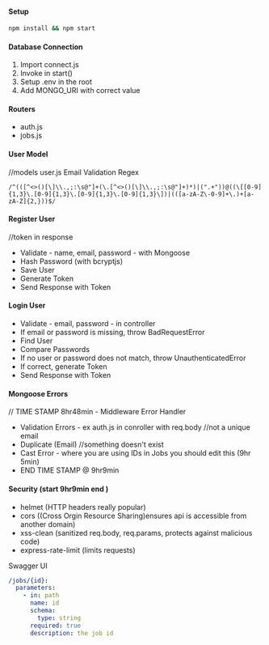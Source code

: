 #### Setup

```bash
npm install && npm start
```

#### Database Connection

1. Import connect.js
2. Invoke in start()
3. Setup .env in the root
4. Add MONGO_URI with correct value

#### Routers

- auth.js
- jobs.js

#### User Model

//models user.js 
Email Validation Regex

```regex
/^(([^<>()[\]\\.,;:\s@"]+(\.[^<>()[\]\\.,;:\s@"]+)*)|(".+"))@((\[[0-9]{1,3}\.[0-9]{1,3}\.[0-9]{1,3}\.[0-9]{1,3}\])|(([a-zA-Z\-0-9]+\.)+[a-zA-Z]{2,}))$/
```

#### Register User

//token in response
- Validate - name, email, password - with Mongoose
- Hash Password (with bcryptjs)
- Save User
- Generate Token
- Send Response with Token

#### Login User

- Validate - email, password - in controller
- If email or password is missing, throw BadRequestError
- Find User
- Compare Passwords
- If no user or password does not match, throw UnauthenticatedError
- If correct, generate Token
- Send Response with Token

#### Mongoose Errors

// TIME STAMP 8hr48min - Middleware Error Handler 
- Validation Errors - ex auth.js in conroller with req.body 
//not a unique email 
- Duplicate (Email)
//something doesn't exist 
- Cast Error - where you are using IDs in Jobs you should edit this (9hr 5min)
- END TIME STAMP @ 9hr9min

#### Security (start 9hr9min end )

- helmet (HTTP headers really popular)
- cors  ((Cross Orgin Resource Sharing)ensures api is accessible from another domain)
- xss-clean  (sanitized req.body, req.params, protects against malicious code)
- express-rate-limit (limits requests)

Swagger UI

```yaml
/jobs/{id}:
  parameters:
    - in: path
      name: id
      schema:
        type: string
      required: true
      description: the job id
```
